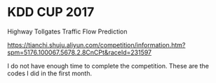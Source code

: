 # KDD CUP 2017

Highway Tollgates Traffic Flow Prediction

https://tianchi.shuju.aliyun.com/competition/information.htm?spm=5176.100067.5678.2.8CnCPt&raceId=231597

I do not have enough time to complete the competition. These are the codes I did in the first month. 
